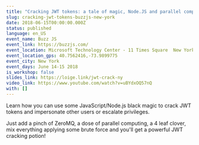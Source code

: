 ```yaml
---
title: "Cracking JWT tokens: a tale of magic, Node.JS and parallel computing"
slug: cracking-jwt-tokens-buzzjs-new-york
date: 2018-06-15T00:00:00.000Z
status: published
language: en_US
event_name: Buzz JS
event_link: https://buzzjs.com/
event_location: Microsoft Technology Center - 11 Times Square  New York, NY 10036
event_location_gps: 40.7562416,-73.9899775
event_city: New York
event_days: June 14-15 2018
is_workshop: false
slides_link: https://loige.link/jwt-crack-ny
video_link: https://www.youtube.com/watch?v=uBYdxOQ57nQ
with: []
---
```


Learn how you can use some JavaScript/Node.js black magic to crack JWT tokens and impersonate other users or escalate privileges.

Just add a pinch of ZeroMQ, a dose of parallel computing, a 4 leaf clover, mix everything applying some brute force and you'll get a powerful JWT cracking potion!
